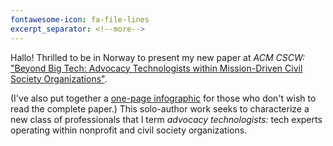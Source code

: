 ```yaml
---
fontawesome-icon: fa-file-lines
excerpt_separator: <!--more-->
---
```


Hallo! Thrilled to be in Norway to present my new paper at *ACM CSCW:* ["Beyond Big Tech: Advocacy Technologists within Mission-Driven Civil Society Organizations"](https://dl.acm.org/doi/10.1145/3757559). 
<!--more-->
(I've also put together a [one-page infographic](pdfs/Chambers_CSCW_2025_1p.pdf) for those who don't wish to read the complete paper.) This solo-author work seeks to characterize a new class of professionals that I term _advocacy technologists:_ tech experts operating within nonprofit and civil society organizations. 